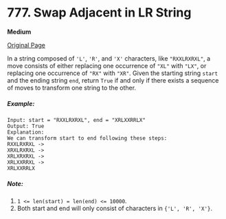 # 777. Swap Adjacent in LR String

**Medium**

[Original Page](https://leetcode.com/problems/swap-adjacent-in-lr-string/)

In a string composed of `'L'`, `'R'`, and `'X'` characters, like `"RXXLRXRXL"`, a move consists of either replacing one occurrence of `"XL"` with `"LX"`, or replacing one occurrence of `"RX"` with `"XR"`. Given the starting string `start` and the ending string `end`, return `True` if and only if there exists a sequence of moves to transform one string to the other.

##### Example: 
```
Input: start = "RXXLRXRXL", end = "XRLXXRRLX"
Output: True
Explanation:
We can transform start to end following these steps:
RXXLRXRXL ->
XRXLRXRXL ->
XRLXRXRXL ->
XRLXXRRXL ->
XRLXXRRLX
```

##### Note:
1. `1 <= len(start) = len(end) <= 10000`.
2. Both start and end will only consist of characters in `{'L', 'R', 'X'}`.
